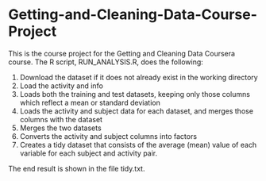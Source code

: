 # Getting-and-Cleaning-Data-Course-Project
This is the course project for the Getting and Cleaning Data Coursera course.
The R script, RUN_ANALYSIS.R, does the following:

1. Download the dataset if it does not already exist in the working directory
2. Load the activity and info
3. Loads both the training and test datasets, keeping only those columns which
   reflect a mean or standard deviation
4. Loads the activity and subject data for each dataset, and merges those
   columns with the dataset
5. Merges the two datasets
6. Converts the activity and subject columns into factors
7. Creates a tidy dataset that consists of the average (mean) value of each
   variable for each subject and activity pair.

The end result is shown in the file tidy.txt.
